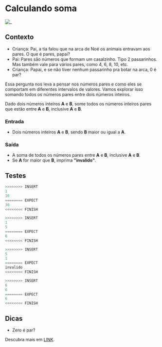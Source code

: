 # Calculando soma

![_](https://raw.githubusercontent.com/qxcodefup/arcade/master/base/pares/cover.jpg)

## Contexto

- Criança: Pai, a tia falou que na arca de Noé os animais entravam aos pares. O que é pares, papai?
- Pai: Pares são números que formam um casalzinho. Tipo 2 passarinhos. Mas também vale para vários pares, como 4, 6, 8, 10, etc.
- Criança: Papai, e se não tiver nenhum passarinho pra botar na arca, 0 é par?

Essa pergunta nos leva a pensar nos números pares e como eles se comportam em diferentes intervalos de valores. Vamos explorar isso somando todos os números pares entre dois números inteiros.

Dado dois números inteiros **A** e **B**, some todos os números inteiros pares que estão entre **A** e **B**, inclusive **A** e **B**.

### Entrada

- Dois números inteiros **A** e **B**, sendo **B** maior ou igual a **A**.

### Saída

- A soma de todos os números pares entre **A** e **B**, inclusive **A** e **B**.
- Se **A** for maior que **B**, imprima **"invalido"**.

## Testes

```py
>>>>>>>> INSERT
1
10
======== EXPECT
30
<<<<<<<< FINISH
```

```py
>>>>>>>> INSERT
1
5
======== EXPECT
6
<<<<<<<< FINISH
```

```py
>>>>>>>> INSERT
5
1
======== EXPECT
invalido
<<<<<<<< FINISH
```

```py
>>>>>>>> INSERT
6
6
======== EXPECT
6
<<<<<<<< FINISH
```

## Dicas

- Zero é par?

Descubra mais em [LINK](http://www.profcardy.com/cardicas/tirateima.php?id=1).
